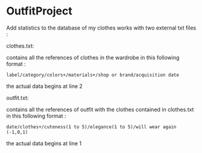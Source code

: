 # OutfitProject
Add statistics to the database of my clothes
works with two external txt files :

clothes.txt:

contains all the references of clothes in the wardrobe in this following format :
	
	label/category/colors+/materials+/shop or brand/acquisition date
	
the actual data begins at line 2
	
outfit.txt:

contains all the references of outfit with the clothes contained in clothes.txt in this following format :
	
	date/clothes+/cuteness(1 to 5)/elegance(1 to 5)/will wear again (-1,0,1)
	
the actual data begins at line 1
